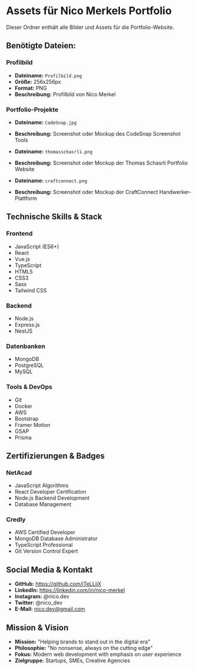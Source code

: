 # Assets für Nico Merkels Portfolio

Dieser Ordner enthält alle Bilder und Assets für die Portfolio-Website.

## Benötigte Dateien:

### Profilbild
- **Dateiname:** `Profilbild.png`
- **Größe:** 256x256px
- **Format:** PNG
- **Beschreibung:** Profilbild von Nico Merkel

### Portfolio-Projekte
- **Dateiname:** `CodeSnap.jpg`
- **Beschreibung:** Screenshot oder Mockup des CodeSnap Screenshot Tools

- **Dateiname:** `thomasschasrli.png`
- **Beschreibung:** Screenshot oder Mockup der Thomas Schasrli Portfolio Website

- **Dateiname:** `craftconnect.png`
- **Beschreibung:** Screenshot oder Mockup der CraftConnect Handwerker-Plattform

## Technische Skills & Stack

### Frontend
- JavaScript (ES6+)
- React
- Vue.js
- TypeScript
- HTML5
- CSS3
- Sass
- Tailwind CSS

### Backend
- Node.js
- Express.js
- NestJS

### Datenbanken
- MongoDB
- PostgreSQL
- MySQL

### Tools & DevOps
- Git
- Docker
- AWS
- Bootstrap
- Framer Motion
- GSAP
- Prisma

## Zertifizierungen & Badges

### NetAcad
- JavaScript Algorithms
- React Developer Certification
- Node.js Backend Development
- Database Management

### Credly
- AWS Certified Developer
- MongoDB Database Administrator
- TypeScript Professional
- Git Version Control Expert

## Social Media & Kontakt

- **GitHub:** https://github.com/iTeLLiiX
- **LinkedIn:** https://linkedin.com/in/nico-merkel
- **Instagram:** @nico.dev
- **Twitter:** @nico_dev
- **E-Mail:** nico.dev@gmail.com

## Mission & Vision

- **Mission:** "Helping brands to stand out in the digital era"
- **Philosophie:** "No nonsense, always on the cutting edge"
- **Fokus:** Modern web development with emphasis on user experience
- **Zielgruppe:** Startups, SMEs, Creative Agencies
